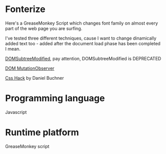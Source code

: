 # Fonterize
Here's a GreaseMonkey Script which changes font family on almost every part of the web page you are surfing.

I've tested three different techniques, cause I want to change dinamically added text too - added after the document load phase has been completed I mean.

[DOMSubtreeModified](http://www.w3.org/TR/DOM-Level-3-Events/#event-type-DOMSubtreeModified), pay attention, DOMSubtreeModified is DEPRECATED

[DOM MutationObserver](https://hacks.mozilla.org/2012/05/dom-mutationobserver-reacting-to-dom-changes-without-killing-browser-performance/)

[Css Hack](http://www.backalleycoder.com/2012/04/25/i-want-a-damnodeinserted/) by Daniel Buchner
# Programming language
Javascript
# Runtime platform
GreaseMonkey script
